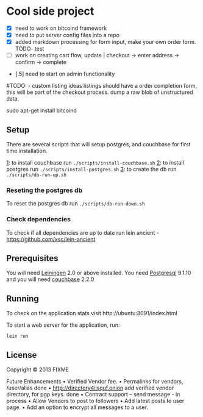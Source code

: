 # Cool side project

- [x] need to work on bitcoind framework
- [x] need to put server config files into a repo
- [x] added markdown processing for form input, make your own order form. TODO- test
- [ ] work on creating cart flow, update | checkout -> enter address -> confirm -> complete
- [.5] need to start on admin functionality

#TODO: - custom listing ideas
listings should have a order completion form, this will be part
of the checkout process.
dump a raw blob of unstructured data.


sudo apt-get install bitcoind

## Setup

There are several scripts that will setup postgres, and couchbase for first time installation.

[1]: to install couchbase run `./scripts/install-couchbase.sh`
[2]: to install postgres run `./scripts/install-postgres.sh`
[3]: to create the db run `./scripts/db-run-up.sh`

### Reseting the postgres db

To reset the postgres db run `./scripts/db-run-down.sh`

### Check dependencies

To check if all dependencies are up to date run lein ancient - https://github.com/xsc/lein-ancient

## Prerequisites

You will need [Leiningen][1] 2.0 or above installed. You need [Postgresql][2] 9.1.10
and you will need [couchbase][3] 2.2.0

[1]: https://github.com/technomancy/leiningen
[2]: https://help.ubuntu.com/community/PostgreSQL
[3]: http://www.couchbase.com/docs//couchbase-manual-2.0/couchbase-getting-started-install-ubuntu.html

## Running

To check on the application stats visit http://ubuntu:8091/index.html

To start a web server for the application, run:

    lein run

## License

Copyright © 2013 FIXME

Future Enhancements
•	Verified Vendor fee.
•	Permalinks for vendors, /user/alias done
•	http://directory4iisquf.onion add verified vendor directory, for pgp keys. done
•	Contract support – send message - in process
•	Allow Vendors to post to followers
•	Add latest posts to user page.
•	Add an option to encrypt all messages to a user.
 
